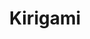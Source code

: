 ---
title: Kirigami
description: Your Guide to Using the Kirigami Theme for Magento
breadcrumb: /magento:Magento/!themes:Themes/!kirigami:Kirigami

---